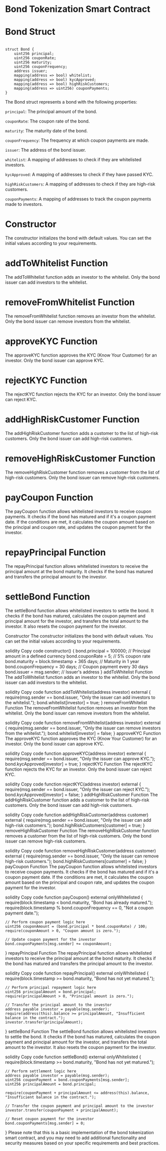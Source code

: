 # Bond Tokenization Smart Contract

# Bond Struct
<code>
struct Bond {
    uint256 principal;
    uint256 couponRate;
    uint256 maturity;
    uint256 couponFrequency;
    address issuer;
    mapping(address => bool) whitelist;
    mapping(address => bool) kycApproved;
    mapping(address => bool) highRiskCustomers;
    mapping(address => uint256) couponPayments;
}

</code>
The Bond struct represents a bond with the following properties:

`principal`: The principal amount of the bond.

`couponRate`: The coupon rate of the bond.

`maturity`: The maturity date of the bond.

`couponFrequency`: The frequency at which coupon payments are made.

`issuer`: The address of the bond issuer.

`whitelist`: A mapping of addresses to check if they are whitelisted investors.

`kycApproved`: A mapping of addresses to check if they have passed KYC.

`highRiskCustomers`: A mapping of addresses to check if they are high-risk customers.

`couponPayments`: A mapping of addresses to track the coupon payments made to investors.


# Constructor
The constructor initializes the bond with default values. You can set the initial values according to your requirements.

# addToWhitelist Function
The addToWhitelist function adds an investor to the whitelist. Only the bond issuer can add investors to the whitelist.

# removeFromWhitelist Function
The removeFromWhitelist function removes an investor from the whitelist. Only the bond issuer can remove investors from the whitelist.

# approveKYC Function
The approveKYC function approves the KYC (Know Your Customer) for an investor. Only the bond issuer can approve KYC.

# rejectKYC Function
The rejectKYC function rejects the KYC for an investor. Only the bond issuer can reject KYC.

# addHighRiskCustomer Function
The addHighRiskCustomer function adds a customer to the list of high-risk customers. Only the bond issuer can add high-risk customers.

# removeHighRiskCustomer Function
The removeHighRiskCustomer function removes a customer from the list of high-risk customers. Only the bond issuer can remove high-risk customers.

# payCoupon Function
The payCoupon function allows whitelisted investors to receive coupon payments. It checks if the bond has matured and if it's a coupon payment date. If the conditions are met, it calculates the coupon amount based on the principal and coupon rate, and updates the coupon payment for the investor.

# repayPrincipal Function
The repayPrincipal function allows whitelisted investors to receive the principal amount at the bond maturity. It checks if the bond has matured and transfers the principal amount to the investor.

# settleBond Function
The settleBond function allows whitelisted investors to settle the bond. It checks if the bond has matured, calculates the coupon payment and principal amount for the investor, and transfers the total amount to the investor. It also resets the coupon payment for the investor.


Constructor
The constructor initializes the bond with default values. You can set the initial values according to your requirements.

solidity
Copy code
constructor() {
    bond.principal = 100000; // Principal amount in a defined currency
    bond.couponRate = 5; // 5% coupon rate
    bond.maturity = block.timestamp + 365 days; // Maturity in 1 year
    bond.couponFrequency = 30 days; // Coupon payment every 30 days
    bond.issuer = msg.sender; // Issuer's address
}
addToWhitelist Function
The addToWhitelist function adds an investor to the whitelist. Only the bond issuer can add investors to the whitelist.

solidity
Copy code
function addToWhitelist(address investor) external {
    require(msg.sender == bond.issuer, "Only the issuer can add investors to the whitelist.");
    bond.whitelist[investor] = true;
}
removeFromWhitelist Function
The removeFromWhitelist function removes an investor from the whitelist. Only the bond issuer can remove investors from the whitelist.

solidity
Copy code
function removeFromWhitelist(address investor) external {
    require(msg.sender == bond.issuer, "Only the issuer can remove investors from the whitelist.");
    bond.whitelist[investor] = false;
}
approveKYC Function
The approveKYC function approves the KYC (Know Your Customer) for an investor. Only the bond issuer can approve KYC.

solidity
Copy code
function approveKYC(address investor) external {
    require(msg.sender == bond.issuer, "Only the issuer can approve KYC.");
    bond.kycApproved[investor] = true;
}
rejectKYC Function
The rejectKYC function rejects the KYC for an investor. Only the bond issuer can reject KYC.

solidity
Copy code
function rejectKYC(address investor) external {
    require(msg.sender == bond.issuer, "Only the issuer can reject KYC.");
    bond.kycApproved[investor] = false;
}
addHighRiskCustomer Function
The addHighRiskCustomer function adds a customer to the list of high-risk customers. Only the bond issuer can add high-risk customers.

solidity
Copy code
function addHighRiskCustomer(address customer) external {
    require(msg.sender == bond.issuer, "Only the issuer can add high-risk customers.");
    bond.highRiskCustomers[customer] = true;
}
removeHighRiskCustomer Function
The removeHighRiskCustomer function removes a customer from the list of high-risk customers. Only the bond issuer can remove high-risk customers.

solidity
Copy code
function removeHighRiskCustomer(address customer) external {
    require(msg.sender == bond.issuer, "Only the issuer can remove high-risk customers.");
    bond.highRiskCustomers[customer] = false;
}
payCoupon Function
The payCoupon function allows whitelisted investors to receive coupon payments. It checks if the bond has matured and if it's a coupon payment date. If the conditions are met, it calculates the coupon amount based on the principal and coupon rate, and updates the coupon payment for the investor.

solidity
Copy code
function payCoupon() external onlyWhitelisted {
    require(block.timestamp < bond.maturity, "Bond has already matured.");
    require(block.timestamp % bond.couponFrequency == 0, "Not a coupon payment date.");

    // Perform coupon payment logic here
    uint256 couponAmount = (bond.principal * bond.couponRate) / 100;
    require(couponAmount > 0, "Coupon amount is zero.");

    // Update coupon payment for the investor
    bond.couponPayments[msg.sender] += couponAmount;
}
repayPrincipal Function
The repayPrincipal function allows whitelisted investors to receive the principal amount at the bond maturity. It checks if the bond has matured and transfers the principal amount to the investor.

solidity
Copy code
function repayPrincipal() external onlyWhitelisted {
    require(block.timestamp >= bond.maturity, "Bond has not yet matured.");

    // Perform principal repayment logic here
    uint256 principalAmount = bond.principal;
    require(principalAmount > 0, "Principal amount is zero.");

    // Transfer the principal amount to the investor
    address payable investor = payable(msg.sender);
    require(address(this).balance >= principalAmount, "Insufficient balance in the contract.");
    investor.transfer(principalAmount);
}
settleBond Function
The settleBond function allows whitelisted investors to settle the bond. It checks if the bond has matured, calculates the coupon payment and principal amount for the investor, and transfers the total amount to the investor. It also resets the coupon payment for the investor.

solidity
Copy code
function settleBond() external onlyWhitelisted {
    require(block.timestamp >= bond.maturity, "Bond has not yet matured.");

    // Perform settlement logic here
    address payable investor = payable(msg.sender);
    uint256 couponPayment = bond.couponPayments[msg.sender];
    uint256 principalAmount = bond.principal;

    require(couponPayment + principalAmount <= address(this).balance, "Insufficient balance in the contract.");

    // Transfer the coupon payment and principal amount to the investor
    investor.transfer(couponPayment + principalAmount);

    // Reset coupon payment for the investor
    bond.couponPayments[msg.sender] = 0;
}
Please note that this is a basic implementation of the bond tokenization smart contract, and you may need to add additional functionality and security measures based on your specific requirements and best practices.
